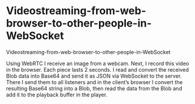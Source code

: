 # Videostreaming-from-web-browser-to-other-people-in-WebSocket
 Videostreaming-from-web-browser-to-other-people-in-WebSocket

Using WebRTC I receive an image from a webcam. Next, I record this video in the browser. Each piece lasts 2 seconds. I read and convert the received Blob data into Base64 and send it as JSON via WebSocket to the server. There I send them to all listeners and in the client’s browser I convert the resulting Base64 string into a Blob, then read the data from the Blob and add it to the playback buffer in the player.
